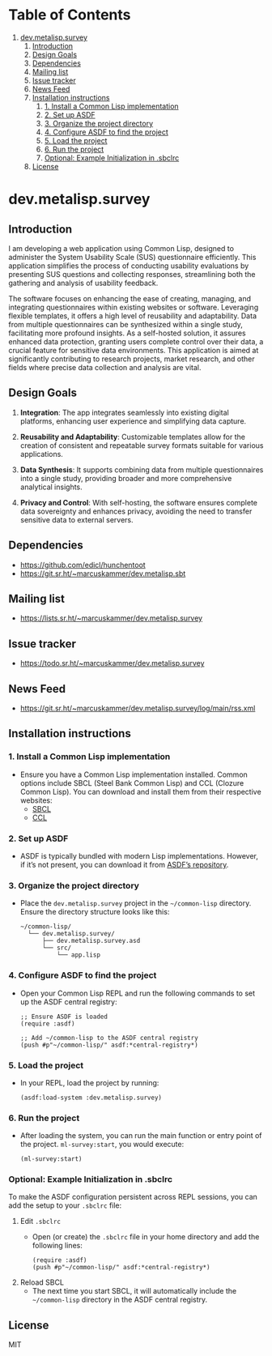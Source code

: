 
# Table of Contents

1.  [dev.metalisp.survey](#orgd64e9c8)
    1.  [Introduction](#orgf97d78a)
    2.  [Design Goals](#org6fd0952)
    3.  [Dependencies](#org81ce433)
    4.  [Mailing list](#org0d7fc51)
    5.  [Issue tracker](#org32aff05)
    6.  [News Feed](#orge459190)
    7.  [Installation instructions](#org50fe2e7)
        1.  [1. Install a Common Lisp implementation](#org8f3be53)
        2.  [2. Set up ASDF](#org5793033)
        3.  [3. Organize the project directory](#orgdc541ad)
        4.  [4. Configure ASDF to find the project](#org1137230)
        5.  [5. Load the project](#orgdf9fae7)
        6.  [6. Run the project](#orgdc968c0)
        7.  [Optional: Example Initialization in .sbclrc](#org98d9f63)
    8.  [License](#org3e92933)



<a id="orgd64e9c8"></a>

# dev.metalisp.survey


<a id="orgf97d78a"></a>

## Introduction

I am developing a web application using Common Lisp, designed to administer the
System Usability Scale (SUS) questionnaire efficiently. This application
simplifies the process of conducting usability evaluations by presenting SUS
questions and collecting responses, streamlining both the gathering and
analysis of usability feedback.

The software focuses on enhancing the ease of creating, managing, and
integrating questionnaires within existing websites or software. Leveraging
flexible templates, it offers a high level of reusability and
adaptability. Data from multiple questionnaires can be synthesized within a
single study, facilitating more profound insights. As a self-hosted solution,
it assures enhanced data protection, granting users complete control over their
data, a crucial feature for sensitive data environments. This application is
aimed at significantly contributing to research projects, market research, and
other fields where precise data collection and analysis are vital.


<a id="org6fd0952"></a>

## Design Goals

1.  **Integration**: The app integrates seamlessly into existing digital
    platforms, enhancing user experience and simplifying data capture.

2.  **Reusability and Adaptability**: Customizable templates allow for the
    creation of consistent and repeatable survey formats suitable for various
    applications.

3.  **Data Synthesis**: It supports combining data from multiple questionnaires
    into a single study, providing broader and more comprehensive analytical
    insights.

4.  **Privacy and Control**: With self-hosting, the software ensures complete data
    sovereignty and enhances privacy, avoiding the need to transfer sensitive
    data to external servers.


<a id="org81ce433"></a>

## Dependencies

-   <https://github.com/edicl/hunchentoot>
-   <https://git.sr.ht/~marcuskammer/dev.metalisp.sbt>


<a id="org0d7fc51"></a>

## Mailing list

-   <https://lists.sr.ht/~marcuskammer/dev.metalisp.survey>


<a id="org32aff05"></a>

## Issue tracker

-   <https://todo.sr.ht/~marcuskammer/dev.metalisp.survey>


<a id="orge459190"></a>

## News Feed

-   <https://git.sr.ht/~marcuskammer/dev.metalisp.survey/log/main/rss.xml>


<a id="org50fe2e7"></a>

## Installation instructions


<a id="org8f3be53"></a>

### 1. Install a Common Lisp implementation

-   Ensure you have a Common Lisp implementation installed. Common options
    include SBCL (Steel Bank Common Lisp) and CCL (Clozure Common Lisp). You
    can download and install them from their respective websites:
    -   [SBCL](http://www.sbcl.org/)
    -   [CCL](https://ccl.clozure.com/)


<a id="org5793033"></a>

### 2. Set up ASDF

-   ASDF is typically bundled with modern Lisp implementations. However, if
    it&rsquo;s not present, you can download it from [ASDF&rsquo;s repository](https://gitlab.common-lisp.net/asdf/asdf).


<a id="orgdc541ad"></a>

### 3. Organize the project directory

-   Place the `dev.metalisp.survey` project in the `~/common-lisp`
    directory. Ensure the directory structure looks like this:
    
        ~/common-lisp/
          └── dev.metalisp.survey/
              ├── dev.metalisp.survey.asd
              └── src/
                  └── app.lisp


<a id="org1137230"></a>

### 4. Configure ASDF to find the project

-   Open your Common Lisp REPL and run the following commands to set up the
    ASDF central registry:
    
        ;; Ensure ASDF is loaded
        (require :asdf)
        
        ;; Add ~/common-lisp to the ASDF central registry
        (push #p"~/common-lisp/" asdf:*central-registry*)


<a id="orgdf9fae7"></a>

### 5. Load the project

-   In your REPL, load the project by running:
    
        (asdf:load-system :dev.metalisp.survey)


<a id="orgdc968c0"></a>

### 6. Run the project

-   After loading the system, you can run the main function or entry point of
    the project.
    `ml-survey:start`, you would execute:
    
        (ml-survey:start)


<a id="org98d9f63"></a>

### Optional: Example Initialization in .sbclrc

To make the ASDF configuration persistent across REPL sessions, you can add the
setup to your `.sbclrc` file:

1.  Edit `.sbclrc`
    -   Open (or create) the `.sbclrc` file in your home directory and add the
        following lines:
        
            (require :asdf)
            (push #p"~/common-lisp/" asdf:*central-registry*)

2.  Reload SBCL
    -   The next time you start SBCL, it will automatically include the
        `~/common-lisp` directory in the ASDF central registry.


<a id="org3e92933"></a>

## License

MIT

